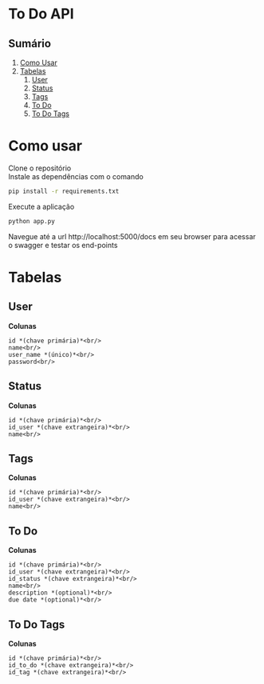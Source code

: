 To Do API
=========
Sumário
-------
1. [Como Usar](how-to)
2. [Tabelas](tables)
    1. [User](user)
    2. [Status](status)
    3. [Tags](tags)
    4. [To Do](to-do)
    5. [To Do Tags](to-do-tags)

# Como usar <a name="how-to"></a>

Clone o repositório<br/>
Instale as dependências com o comando <br/>
```bash
pip install -r requirements.txt
```
Execute a aplicação
```bash
python app.py
```
Navegue até a url http://localhost:5000/docs em seu browser para acessar o swagger e testar os end-points

# Tabelas <a name="tables"></a>
## User <a name="user"></a>
**Colunas**<br/>

    id *(chave primária)*<br/>
    name<br/>
    user_name *(único)*<br/>
    password<br/>

## Status <a name="status"></a>
**Colunas**<br/>

    id *(chave primária)*<br/>
    id_user *(chave extrangeira)*<br/>
    name<br/>

## Tags <a name="tags"></a>
**Colunas**<br/>

    id *(chave primária)*<br/>
    id_user *(chave extrangeira)*<br/>
    name<br/>

## To Do <a name="to-do"></a>
**Colunas**<br/>

    id *(chave primária)*<br/>
    id_user *(chave extrangeira)*<br/>
    id_status *(chave extrangeira)*<br/>
    name<br/>
    description *(optional)*<br/>
    due date *(optional)*<br/>

## To Do Tags <a name="to-do-tags"></a>
**Colunas**<br/>

    id *(chave primária)*<br/>
    id_to_do *(chave extrangeira)*<br/>
    id_tag *(chave extrangeira)*<br/>